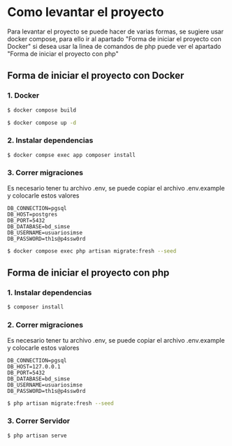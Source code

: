 # Como levantar el proyecto
Para levantar el proyecto se puede hacer de varias formas, se sugiere usar docker
compose, para ello ir al apartado "Forma de iniciar el proyecto con Docker"
si desea usar la linea de comandos de php puede ver el apartado "Forma de iniciar
el proyecto con php"


## Forma de iniciar el proyecto con Docker

### 1. Docker
```bash
$ docker compose build
```

```bash
$ docker compose up -d
```

### 2. Instalar dependencias

```bash
$ docker compse exec app composer install
```

### 3. Correr migraciones
Es necesario tener tu archivo .env, se puede copiar el archivo .env.example y
colocarle estos valores
```
DB_CONNECTION=pgsql
DB_HOST=postgres
DB_PORT=5432
DB_DATABASE=bd_simse
DB_USERNAME=usuariosimse
DB_PASSWORD=th1s@p4ssw0rd
```

```bash
$ docker compose exec php artisan migrate:fresh --seed
```

## Forma de iniciar el proyecto con php

### 1. Instalar dependencias

```bash
$ composer install
```

### 2. Correr migraciones
Es necesario tener tu archivo .env, se puede copiar el archivo .env.example y
colocarle estos valores
```
DB_CONNECTION=pgsql
DB_HOST=127.0.0.1
DB_PORT=5432
DB_DATABASE=bd_simse
DB_USERNAME=usuariosimse
DB_PASSWORD=th1s@p4ssw0rd
```

```bash
$ php artisan migrate:fresh --seed
```

### 3. Correr Servidor

```bash
$ php artisan serve
```

